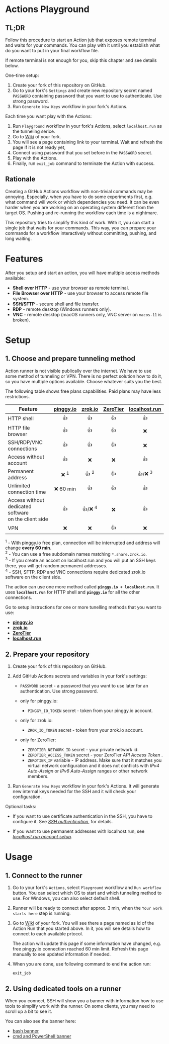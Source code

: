 # Actions Playground

## TL;DR

Follow this procedure to start an Action jub that exposes remote terminal and waits for your commands.
You can play with it until you establish what do you want to put in your final workflow file.

If remote terminal is not enough for you, skip this chapter and see details below.

One-time setup:

1. Create your fork of this repository on GitHub.
1. Go to your fork's `Settings` and create new repository secret named `PASSWORD`
   containing password that you want to use to authenticate. Use strong password.
1. Run `Generate New Keys` workflow in your fork's Actions.

Each time you want play with the Actions:

1. Run `Playground` workflow in your fork's Actions, select `localhost.run` as the tunneling serice.
1. Go to [Wiki](../../wiki) of your fork.
1. You will see a page containing link to your terminal.
   Wait and refresh the page if it is not ready yet,
1. Connect using password that you set before in the `PASSWORD` secret.
1. Play with the Actions.
1. Finally, run `exit_job` command to terminate the Action with success.

## Rationale

Creating a GitHub Actions workflow with non-trivial commands may be annoying.
Especially, when you have to do some experiments first, e.g. what command will work or which dependencies you need.
It can be even harder when you are working on an operating system different from the target OS.
Pushing and re-running the workflow each time is a nightmare.

This repository tries to simplify this kind of work.
With it, you can start a single job that waits for your commands.
This way, you can prepare your commands for a workflow interactively without committing, pushing, and long waiting.

# Features

After you setup and start an action, you will have multiple access methods available:

* **Shell over HTTP** - use your browser as remote terminal.
* **File Browser over HTTP** - use your browser to access remote file system.
* **SSH/SFTP** - secure shell and file transfer.
* **RDP** - remote desktop (Windows runners only).
* **VNC** - remote desktop (macOS runners only, VNC server on `macos-11` is broken).

# Setup

## 1. Choose and prepare tunneling method

Action runner is not visible publically over the internet.
We have to use some method of tunneling or VPN.
There is no perfect solution how to do it, so you have multiple options available.
Choose whatever suits you the best.

The following table shows free plans capabilities.
Paid plans may have less restrictions.

Feature | [pinggy.io](http://pinggy.io/) | [zrok.io](http://zrok.io) | [ZeroTier](https://www.zerotier.com/) | [localhost.run](http://localhost.run)
--------|:---------:|:-------:|:--------:|:------------:
HTTP shell | :+1: | :+1: | :+1: | :+1:
HTTP file browser | :+1: | :+1: | :+1: | :x:
SSH/RDP/VNC connections | :+1: | :+1: | :+1: | :x:
Access without account | :+1: | :x: | :x: | :+1:
Permanent address | :x: <sup>1</sup> | :+1: <sup>2</sup> | :+1: | :+1:/:x: <sup>3</sup>
Unlimited connection time | :x: 60 min | :+1: | :+1: | :+1:
Access without dedicated software<br/>on the client side | :+1: | :+1:/:x: <sup>4</sup> | :x: | :+1:
VPN | :x: | :x: | :+1: | :x:

<sup>1</sup> - With pinggy.io free plan, connection will be interrupted and address will change **every 60 min**.<br/>
<sup>2</sup> - You can use a free subdomain names matching `*.share.zrok.io`.<br/>
<sup>3</sup> - If you create an accont on localhost.run and you will put an SSH keys there, you will get random permanent addresses.<br/>
<sup>4</sup> - SSH, SFTP, RDP and VNC connections require dedicated zrok.io software on the client side.

The action can use one more method called **`pinggy.io + localhost.run`**.
It uses **`localhost.run`** for HTTP shell and **`pinggy.io`** for all the other connections.

Go to setup instructions for one or more tunelling methods that you want to use:
* [**pinggy.io**](docs/pinggy.io.md)
* [**zrok.io**](docs/zrok.io.md)
* [**ZeroTier**](docs/zerotier.md)
* [**localhost.run**](docs/localhost.run.md)

## 2. Prepare your repository

1. Create your fork of this repository on GitHub.

1. Add GitHub Actions secrets and variables in your fork's settings:

   * `PASSWORD` secret - a password that you want to use later for an authentication.
     Use strong password.

   * only for pinggy.io:
      * `PINGGY_IO_TOKEN` secret - token from your pinggy.io account.

   * only for zrok.io:
      * `ZROK_IO_TOKEN` secret - token from your zrok.io account.

   * only for ZeroTier:
      * `ZEROTIER_NETWORK_ID` secret - your private network id.
      * `ZEROTIER_ACCESS_TOKEN` secret - your ZeroTier *API Access Token* .
      * `ZEROTIER_IP` variable - IP address. Make sure that it matches you virtual network
        configuration and it does not conflicts with *IPv4 Auto-Assign* or
        *IPv6 Auto-Assign* ranges or other network members.

1. Run `Generate New Keys` workflow in your fork's Actions.
   It will generate new internal keys needed for the SSH and it will check your
   configuration.

Optional tasks:

* If you want to use certificate authentication in the SSH, you have to configure it.
  See *[SSH authentication](docs/ssh.md)*, for details.

* If you want to use permanent addresses with localhost.run, see 
  [*localhost.run account setup*](docs/localhost.run.account.md).

# Usage

## 1. Connect to the runner

1. Go to your fork's `Actions`, select `Playground` workflow and `Run workflow` button.
   You can select which OS to start and which tunneling method to use. For Windows, you can also select
   default shell.

1. Runner will be ready to connect after approx. 3 min, when the `Your work starts here` step is running.

1. Go to [Wiki](../../wiki) of your fork.
   You will see there a page named as id of the Action Run that you started above.
   In it, you will see details how to connect to each available prtocol.

   The action will update this page if some information have changed, e.g. free pinggy.io connection reached 60 min limit.
   Refresh this page manually to see updated information if needed.

1. When you are done, use following command to end the action run:
   ```
   exit_job
   ```

## 2. Using dedicated tools on a runner

When you connect, SSH will show you a banner with information how to use tools
to simplify work with the runner. On some clients, you may need to scroll up a bit to see it.

You can also see the banner here:
* [bash banner](docs/bash-banner.md)
* [cmd and PowerShell banner](docs/cmd-banner.md)
